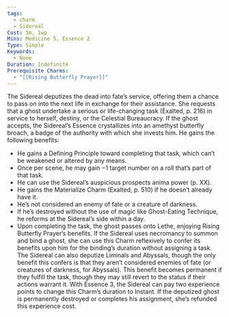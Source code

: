 ```yaml
---
tags:
  - charm
  - Sidereal
Cost: 3m, 1wp
Mins: Medicine 5, Essence 2
Type: Simple
Keywords:
  - None
Duration: Indefinite
Prerequisite Charms:
  - "[[Rising Butterfly Prayer]]"
---
```

The Sidereal deputizes the dead into fate’s service, offering them a chance to pass on into the next life in exchange for their assistance. She requests that a ghost undertake a serious or life-changing task (Exalted, p. 216) in service to herself, destiny, or the Celestial Bureaucracy. If the ghost accepts, the Sidereal’s Essence crystallizes into an amethyst butterfly broach, a badge of the authority with which she invests him. He gains the following benefits: 
-  He gains a Defining Principle toward completing that task, which can’t be weakened or altered by any means. 
-  Once per scene, he may gain −1 target number on a roll that’s part of that task. 
-  He can use the Sidereal’s auspicious prospects anima power (p. XX). 
-  He gains the Materialize Charm (Exalted, p. 510) if he doesn’t already have it. 
-  He’s not considered an enemy of fate or a creature of darkness. 
-  If he’s destroyed without the use of magic like Ghost-Eating Technique, he reforms at the Sidereal’s side within a day. 
-  Upon completing the task, the ghost passes onto Lethe, enjoying Rising Butterfly Prayer’s benefits. If the Sidereal uses necromancy to summon and bind a ghost, she can use this Charm reflexively to confer its benefits upon him for the binding’s duration without assigning a task. The Sidereal can also deputize Liminals and Abyssals, though the only benefit this confers is that they aren’t considered enemies of fate (or creatures of darkness, for Abyssals). This benefit becomes permanent if they fulfill the task, though they may still revert to the status if their actions warrant it. With Essence 3, the Sidereal can pay two experience points to change this Charm’s duration to Instant. If the deputized ghost is permanently destroyed or completes his assignment, she’s refunded this experience cost.